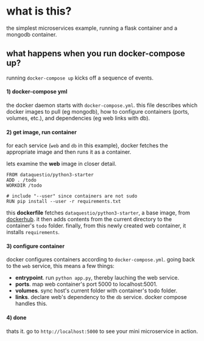 # what is this?
the simplest microservices example, running a flask container and a mongodb container.

## what happens when you run docker-compose up? ##
running `docker-compose up` kicks off a sequence of events.

#### 1) docker-compose yml ####
the docker daemon starts with `docker-compose.yml`. this file describes which docker images to pull (eg mongodb), how to configure containers (ports, volumes, etc.), and dependencies (eg web links with db).

#### 2) get image, run container ####
for each service (`web` and `db` in this example), docker fetches the appropriate image and then runs it as a container. 

lets examine the **web** image in closer detail.
```
FROM dataquestio/python3-starter
ADD . /todo
WORKDIR /todo

# include "--user" since containers are not sudo
RUN pip install --user -r requirements.txt
```
this **dockerfile** fetches `dataquestio/python3-starter`, a base image, from [dockerhub](https://hub.docker.com/r/dataquestio/python3-starter/). it then adds contents from the current directory to the container's `todo` folder. finally, from this newly created web container, it installs `requirements`.

#### 3) configure container ####
docker configures containers according to `docker-compose.yml`. going back to the `web` service, this means a few things:
* **entrypoint**. run `python app.py`, thereby lauching the web service. 
* **ports**. map web container's port 5000 to localhost:5001.
* **volumes**. sync host's current folder with container's todo folder.
* **links**. declare web's dependency to the `db` service. docker compose handles this.

#### 4) done ####
thats it. go to `http://localhost:5000` to see your mini microservice in action.